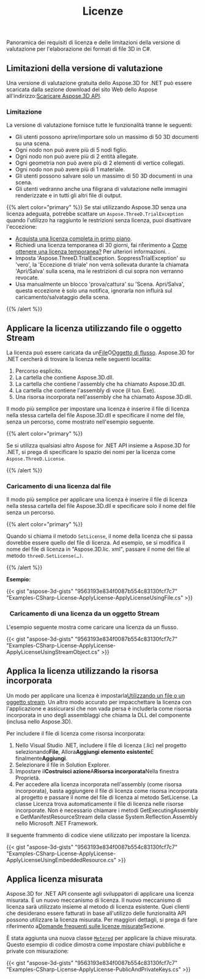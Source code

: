 ﻿---
title: Licenze
type: docs
weight: 60
url: /it/net/licensing/
description: Panoramica dei requisiti di licenza e delle limitazioni della versione di valutazione per l'elaborazione dei formati di file 3D in C#.
---
Panoramica dei requisiti di licenza e delle limitazioni della versione di valutazione per l'elaborazione dei formati di file 3D in C#.

## **Limitazioni della versione di valutazione**
Una versione di valutazione gratuita dello Aspose.3D for .NET può essere scaricata dalla sezione download del sito Web dello Aspose all'indirizzo:[Scaricare Aspose.3D API](https://www.nuget.org/packages/Aspose.3D).
### **Limitazione**
La versione di valutazione fornisce tutte le funzionalità tranne le seguenti:

- Gli utenti possono aprire/importare solo un massimo di 50 3D documenti su una scena.
- Ogni nodo non può avere più di 5 nodi figlio.
- Ogni nodo non può avere più di 2 entità allegate.
- Ogni geometria non può avere più di 2 elementi di vertice collegati.
- Ogni nodo non può avere più di 1 materiale.
- Gli utenti possono salvare solo un massimo di 50 3D documenti in una scena.
- Gli utenti vedranno anche una filigrana di valutazione nelle immagini renderizzate e in tutti gli altri file di output.

{{% alert color="primary" %}} 
Se stai utilizzando Aspose.3D senza una licenza adeguata, potrebbe scattare un `Aspose.ThreeD.TrialException` quando l'utilizzo ha raggiunto le restrizioni senza licenza, puoi disattivare l'eccezione:

* [Acquista una licenza completa in primo piano](https://purchase.aspose.com/buy).
* Richiedi una licenza temporanea di 30 giorni, fai riferimento a [Come ottenere una licenza temporanea?](https://purchase.aspose.com/temporary-license) Per ulteriori informazioni.
.
* Imposta 'Aspose.ThreeD.TrialException. SoppressTrialException' su 'vero', la 'Eccezione di triale' non verrà sollevata durante la chiamata 'Apri/Salva' sulla scena, ma le restrizioni di cui sopra non verranno revocate.
* Usa manualmente un blocco 'prova/cattura' su 'Scena. Apri/Salva', questa eccezione è solo una notifica, ignorarla non influirà sul caricamento/salvataggio della scena.

{{% /alert %}} 

## **Applicare la licenza utilizzando file o oggetto Stream**
La licenza può essere caricata da un[File](https://docs.aspose.com/3d/net/licensing/#Licensing-LoadingaLicensefromFile)O[Oggetto di flusso](https://docs.aspose.com/3d/net/licensing/#Licensing-LoadingaLicensefromaStreamObject). Aspose.3D for .NET cercherà di trovare la licenza nelle seguenti località:

1. Percorso esplicito.
1. La cartella che contiene Aspose.3D.dll.
1. La cartella che contiene l'assembly che ha chiamato Aspose.3D.dll.
1. La cartella che contiene l'assembly di voce (il tuo. Exe).
1. Una risorsa incorporata nell'assembly che ha chiamato Aspose.3D.dll.

Il modo più semplice per impostare una licenza è inserire il file di licenza nella stessa cartella del file Aspose.3D.dll e specificare il nome del file, senza un percorso, come mostrato nell'esempio seguente.

{{% alert color="primary" %}} 

Se si utilizza qualsiasi altro Aspose for .NET API insieme a Aspose.3D for .NET, si prega di specificare lo spazio dei nomi per la licenza come `Aspose.ThreeD.License`.

{{% /alert %}} 
### **Caricamento di una licenza dal file**
Il modo più semplice per applicare una licenza è inserire il file di licenza nella stessa cartella del file Aspose.3D.dll e specificare solo il nome del file senza un percorso.

{{% alert color="primary" %}} 

Quando si chiama il metodo `SetLicense`, il nome della licenza che si passa dovrebbe essere quello del file di licenza. Ad esempio, se si modifica il nome del file di licenza in "Aspose.3D.lic. xml", passare il nome del file al metodo `threeD.SetLicense(…)`.

{{% /alert %}} 

**Esempio:**

{{< gist "aspose-3d-gists" "9563193e834f0087b554c83130fcf7c7" "Examples-CSharp-License-ApplyLicense-ApplyLicenseUsingFile.cs" >}}
### ` `**Caricamento di una licenza da un oggetto Stream**
L'esempio seguente mostra come caricare una licenza da un flusso.

{{< gist "aspose-3d-gists" "9563193e834f0087b554c83130fcf7c7" "Examples-CSharp-License-ApplyLicense-ApplyLicenseUsingStreamObject.cs" >}}
## **Applica la licenza utilizzando la risorsa incorporata**
Un modo per applicare una licenza è impostarla[Utilizzando un file o un oggetto stream](). Un altro modo accurato per impacchettare la licenza con l'applicazione e assicurarsi che non vada persa è includerla come risorsa incorporata in uno degli assemblaggi che chiama la DLL del componente (inclusa nello Aspose.3D).

Per includere il file di licenza come risorsa incorporata:

1. Nello Visual Studio .NET, includere il file di licenza (.lic) nel progetto selezionando**File**, Allora**Aggiungi elemento esistente**E finalmente**Aggiungi**.
1. Selezionare il file in Solution Explorer.
1. Impostare il**Costruisci azione**A**Risorsa incorporata**Nella finestra Proprietà.
1. Per accedere alla licenza incorporata nell'assembly (come risorsa incorporata), basta aggiungere il file di licenza come risorsa incorporata al progetto e passare il nome del file di licenza al metodo SetLicense. La classe Licenza trova automaticamente il file di licenza nelle risorse incorporate. Non è necessario chiamare i metodi GetExecutingAssembly e GetManifestResourceStream della classe System.Reflection.Assembly nello Microsoft .NET Framework.

Il seguente frammento di codice viene utilizzato per impostare la licenza.

{{< gist "aspose-3d-gists" "9563193e834f0087b554c83130fcf7c7" "Examples-CSharp-License-ApplyLicense-ApplyLicenseUsingEmbeddedResource.cs" >}}
## **Applica licenza misurata**
Aspose.3D for .NET API consente agli sviluppatori di applicare una licenza misurata. È un nuovo meccanismo di licenza. Il nuovo meccanismo di licenza sarà utilizzato insieme al metodo di licenza esistente. Quei clienti che desiderano essere fatturati in base all'utilizzo delle funzionalità API possono utilizzare la licenza misurata. Per maggiori dettagli, si prega di fare riferimento a[Domande frequenti sulle licenze misurate](https://purchase.aspose.com/faqs/licensing/metered)Sezione.

È stata aggiunta una nuova classe [`Metered`](https://reference.aspose.com/3d/net/aspose.threed/metered) per applicare la chiave misurata. Questo esempio di codice dimostra come impostare chiavi pubbliche e private con misurazione:

{{< gist "aspose-3d-gists" "9563193e834f0087b554c83130fcf7c7" "Examples-CSharp-License-ApplyLicense-PublicAndPrivateKeys.cs" >}}
